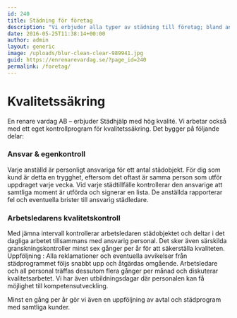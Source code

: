 ```yaml
---
id: 240
title: Städning för företag
description: "Vi erbjuder alla typer av städning till företag; bland annat flyttstädning och storstädning."
date: 2016-05-25T11:38:14+00:00
author: admin
layout: generic
image: /uploads/blur-clean-clear-989941.jpg
guid: https://enrenarevardag.se/?page_id=240
permalink: /foretag/
---
```

# Kvalitetssäkring

En renare vardag AB &#8211; erbjuder Städhjälp med hög kvalité. Vi arbetar också med ett eget kontrollprogram för kvalitetssäkring. Det bygger på följande delar:

### Ansvar & egenkontroll

Varje anställd är personligt ansvariga för ett antal städobjekt. För dig som kund är detta en trygghet, eftersom det oftast är samma person som utför uppdraget varje vecka. Vid varje städtillfälle kontrollerar den ansvarige att samtliga moment är utförda och signerar en lista. De anställda rapporterar fel och eventuella brister till ansvarig städledare.

### Arbetsledarens kvalitetskontroll

Med jämna intervall kontrollerar arbetsledaren städobjektet och deltar i det dagliga arbetet tillsammans med ansvarig personal. Det sker även särskilda granskningskontroller minst sex gånger per år för att säkerställa kvaliteten.   Uppföljning : Alla reklamationer och eventuella avvikelser från städprogrammet följs snabbt upp och åtgärdas omgående. Arbetsledare och all personal träffas dessutom flera gånger per månad och diskuterar kvalitetsarbetet. Vi har även utbildningsdagar där personalen kan få möjlighet till kompetensutveckling.

Minst en gång per år gör vi även en uppföljning av avtal och städprogram med samtliga kunder.